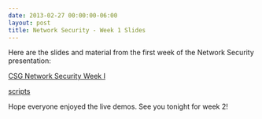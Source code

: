 ```yaml
---
date: 2013-02-27 00:00:00-06:00
layout: post
title: Network Security - Week 1 Slides
---
```


Here are the slides and material from the first week of the Network Security presentation:

[CSG Network Security Week I](http://csg.utdallas.edu/wp-content/uploads/2013/02/CSG-Network-Security-Week-I.pdf)

[scripts](http://csg.utdallas.edu/wp-content/uploads/2013/02/scripts.txt)

Hope everyone enjoyed the live demos. See you tonight for week 2!
